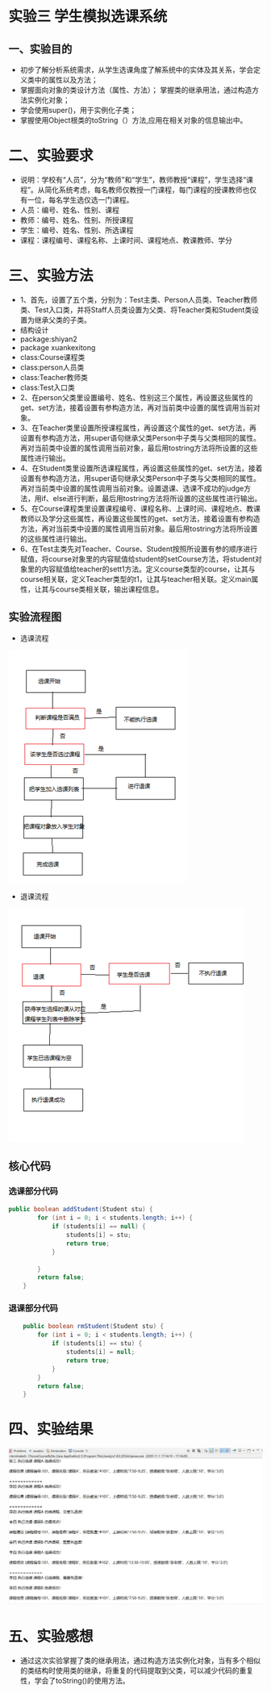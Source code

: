 # 实验三 学生模拟选课系统
## 一、实验目的 
* 初步了解分析系统需求，从学生选课角度了解系统中的实体及其关系，学会定义类中的属性以及方法； 
* 掌握面向对象的类设计方法（属性、方法）； 掌握类的继承用法，通过构造方法实例化对象； 
* 学会使用super()，用于实例化子类； 
* 掌握使用Object根类的toString（）方法,应用在相关对象的信息输出中。 
# 二、实验要求
* 说明：学校有“人员”，分为“教师”和“学生”，教师教授“课程”，学生选择“课程”。从简化系统考虑，每名教师仅教授一门课程，每门课程的授课教师也仅有一位，每名学生选仅选一门课程。
* 人员：编号、姓名、性别、课程
* 教师：编号、姓名、性别、所授课程
* 学生：编号、姓名、性别、所选课程
* 课程：课程编号、课程名称、上课时间、课程地点、教课教师、学分
# 三、实验方法
* 1、首先，设置了五个类，分别为：Test主类、Person人员类、Teacher教师类、Test入口类，并将Staff人员类设置为父类、将Teacher类和Student类设置为继承父类的子类。
* 结构设计
* package:shiyan2
* package xuankexitong
* class:Course课程类
* class:person人员类
* class:Teacher教师类
* class:Test入口类
* 2、在person父类里设置编号、姓名、性别这三个属性，再设置这些属性的get、set方法，接着设置有参构造方法，再对当前类中设置的属性调用当前对象。
* 3、在Teacher类里设置所授课程属性，再设置这个属性的get、set方法，再设置有参构造方法，用super语句继承父类Person中子类与父类相同的属性。 再对当前类中设置的属性调用当前对象，最后用tostring方法将所设置的这些属性进行输出。
* 4、在Student类里设置所选课程属性，再设置这些属性的get、set方法，接着设置有参构造方法，用super语句继承父类Person中子类与父类相同的属性。再对当前类中设置的属性调用当前对象。设置退课、选课不成功的judge方法，用if、else进行判断，最后用tostring方法将所设置的这些属性进行输出。
* 5、在Course课程类里设置课程编号、课程名称、上课时间、课程地点、教课教师以及学分这些属性，再设置这些属性的get、set方法，接着设置有参构造方法，再对当前类中设置的属性调用当前对象。最后用tostring方法将所设置的这些属性进行输出。
* 6、在Test主类先对Teacher、Course、Student按照所设置有参的顺序进行赋值，将course对象里的内容赋值给student的setCourse方法，将student对象里的内容赋值给teacher的sett1方法。定义course类型的course，让其与course相关联，定义Teacher类型的t1，让其与teacher相关联。定义main属性，让其与course类相关联，输出课程信息。 

## 实验流程图
* 选课流程

![2](https://github.com/wangjianwei-eng/java2/blob/main/src/%E9%80%89%E8%AF%BE%E6%B5%81%E7%A8%8B.png)
* 退课流程

![3](https://github.com/wangjianwei-eng/java2/blob/main/src/%E9%80%80%E8%AF%BE%E6%B5%81%E7%A8%8B.png)
## 核心代码
### 选课部分代码
```java
public boolean addStudent(Student stu) {
		for (int i = 0; i < students.length; i++) {
			if (students[i] == null) {
				students[i] = stu;
				return true;
			}

		}
		return false;
	}
 ```
### 退课部分代码
```java
	public boolean rmStudent(Student stu) {
		for (int i = 0; i < students.length; i++) {
			if (students[i] == stu) {
				students[i] = null;
				return true;
			}
		}
		return false;
	}
 ```
# 四、实验结果
![1](https://github.com/wangjianwei-eng/java2/blob/main/src/%E6%8D%95%E8%8E%B7.JPG)
# 五、实验感想
* 通过这次实验掌握了类的继承用法，通过构造方法实例化对象，当有多个相似的类结构时使用类的继承，将重复的代码提取到父类，可以减少代码的重复性，学会了toString()的使用方法。

